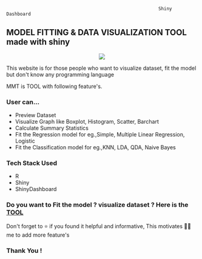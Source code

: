                                                             Shiny Dashboard 
## MODEL FITTING & DATA VISUALIZATION TOOL made with shiny 

<p align="center">
  <a href="https://prachigore29.shinyapps.io/DataVisualizationAndModelFittingTool/">
    <img src="page.jpg" />
  </a>
</p>  

<p>This website is for those people who want to visualize dataset, fit the model but don't know any programming language <p>
<p>MMT is TOOL with following feature's. <p>
<h3>User can...</h3>
 <ul>
 <li>Preview Dataset</li>
 <li>Visualize Graph like Boxplot, Histogram, Scatter, Barchart</li>
 <li>Calculate Summary Statistics</li>
 <li>Fit the Regression model for eg.,Simple, Multiple Linear Regression, Logistic</li>
 <li>Fit the Classification model for eg.,KNN, LDA, QDA, Naive Bayes</li>
 </ul>

<h3>Tech Stack Used</h3>
 <ul>
 <li>R</li>
 <li>Shiny</li>
 <li>ShinyDashboard</li>
 </ul>
 
<h3>Do you want to Fit the model ? visualize dataset ? Here is the <a href="https://prachigore29.shinyapps.io/DataVisualizationAndModelFittingTool/">TOOL</a></h3>
<p>Don't forget to ⭐ if you found it helpful and informative, This motivates 🚀🚀 me to add more feature's</p>

<h3>Thank You !</h3>
<br>
